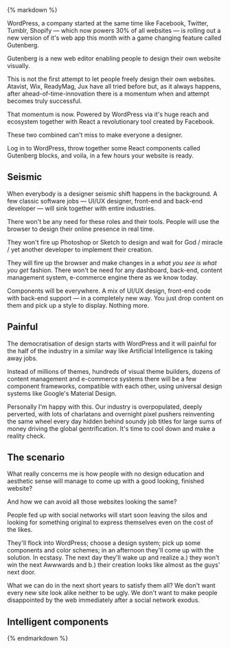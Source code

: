 {% markdown %}

WordPress, a company started at the same time like Facebook, Twitter, Tumblr, Shopify &mdash; which now powers 30% of all websites &mdash; is rolling out a new version of it's web app this month with a game changing feature called Gutenberg.

Gutenberg is a new web editor enabling people to design their own website visually.

This is not the first attempt to let people freely design their own websites. Atavist, Wix, ReadyMag, Jux have all tried before but, as it always happens, after ahead-of-time-innovation there is a momentum when and attempt becomes truly successful.

That momentum is now. Powered by WordPress via it's huge reach and ecosystem together with React a revolutionary tool created by Facebook.  

These two combined can't miss to make everyone a designer.

Log in to WordPress, throw together some React components called Gutenberg blocks, and voila, in a few hours your website is ready.

## Seismic

When everybody is a designer seismic shift happens in the background. A few classic software jobs &mdash; UI/UX designer, front-end and back-end developer &mdash; will sink together with entire industries.

There won't be any need for these roles and their tools. People will use the browser to design their online presence in real time.

They won't fire up Photoshop or Sketch to design and wait for God / miracle / yet another developer to implement their creation.

They will fire up the browser and make changes in a *what you see is what you get* fashion. There won't be need for any dashboard, back-end, content management system, e-commerce engine there as we know today.

Components will be everywhere. A mix of UI/UX design, front-end code with back-end support &mdash; in a completely new way. You just drop content on them and pick up a style to display. Nothing more.

## Painful

The democratisation of design starts with WordPress and it will painful for the half of the industry in a similar way like Artificial Intelligence is taking away jobs.

Instead of millions of themes, hundreds of visual theme builders, dozens of content management and e-commerce systems there will be a few component frameworks, compatible with each other, using universal design systems like Google's Material Design.

Personally I'm happy with this. Our industry is overpopulated, deeply perverted, with lots of charlatans and overnight pixel pushers reinventing the same wheel every day hidden behind soundy job titles for large sums of money driving the global gentrification. It's time to cool down and make a reality check.

## The scenario

What really concerns me is how people with no design education and aesthetic sense will manage to come up with a good looking, finished website?

And how we can avoid all those websites looking the same?

People fed up with social networks will start soon leaving the silos and looking for something original to express themselves even on the cost of the likes. 

They'll flock into WordPress; choose a design system; pick up some components and color schemes; in an afternoon they'll come up with the solution. In ecstasy. The next day they'll wake up and realize a.) they won't win the next Awwwards and b.) their creation looks like almost as the guys' next door.  

What we can do in the next short years to satisfy them all? We don't want every new site look alike neither to be ugly. We don't want to make people disappointed by the web immediately after a social network exodus. 

## Intelligent components

{% endmarkdown %}
